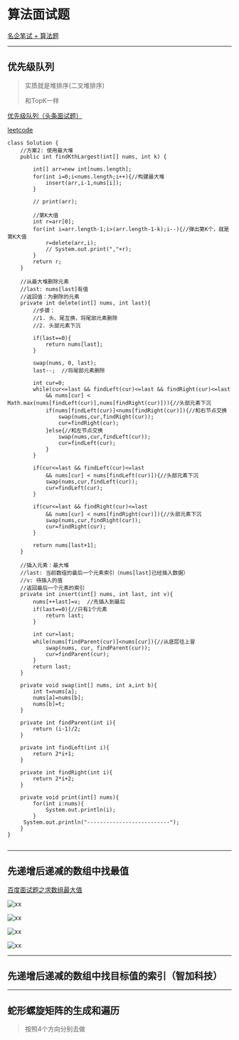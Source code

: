 # 算法面试题

[名企笔试 + 算法题](https://mp.weixin.qq.com/s?__biz=MzI1MTIzMzI2MA==&mid=503078514&idx=1&sn=4e6d707aa940b87a40aeb732a8d36d0c&chksm=71fee8f1468961e7a0ab21b077ab6e2fe62f1840a4e394cb6a4eca4921be6ba07c8334449e8d&mpshare=1&scene=1&srcid=1202SxVlLq38PLP3dPVuLHU8#rd)

---

## 优先级队列

> 实质就是堆排序(二叉堆排序)
> 
> 和TopK一样



[优先级队列（头条面试题）](https://mp.weixin.qq.com/s?__biz=Mzg5MTAzMDgzMQ==&mid=2247483712&idx=1&sn=6064d53798d0190f78972ab439037436&chksm=cfd2dd00f8a55416226445cc04908d2b23ee69190bea1b904338b72fb91881e96992b3586695&mpshare=1&scene=1&srcid=1202veVWi47FOs7Bd2MN3mvV#rd)

[leetcode](https://leetcode.com/problems/kth-largest-element-in-an-array/submissions/)   

```
class Solution {
    //方案2: 使用最大堆
    public int findKthLargest(int[] nums, int k) {
        
        int[] arr=new int[nums.length];
        for(int i=0;i<nums.length;i++){//构建最大堆
            insert(arr,i-1,nums[i]);
        }
        
        // print(arr);
        
        //第K大值
        int r=arr[0];
        for(int i=arr.length-1;i>(arr.length-1-k);i--){//弹出第K个，就是第K大值
            r=delete(arr,i);
            // System.out.print(","+r);
        }
        return r;
    }
    
    //从最大堆删除元素
    //last: nums[last]有值
    //返回值：为删除的元素
    private int delete(int[] nums, int last){
        //步骤：
        //1. 头、尾互换，将尾部元素删除
        //2. 头部元素下沉
        
        if(last==0){
            return nums[last];
        }
        
        swap(nums, 0, last);
        last--;  //将尾部元素删除
        
        int cur=0;
        while(cur<=last && findLeft(cur)<=last && findRight(cur)<=last
            && nums[cur] < Math.max(nums[findLeft(cur)],nums[findRight(cur)])){//头部元素下沉
            if(nums[findLeft(cur)]<nums[findRight(cur)]){//和右节点交换
                swap(nums,cur,findRight(cur));
                cur=findRight(cur);
            }else{//和左节点交换
                swap(nums,cur,findLeft(cur));
                cur=findLeft(cur);
            }
        }
        
        if(cur<=last && findLeft(cur)<=last
            && nums[cur] < nums[findLeft(cur)]){//头部元素下沉
            swap(nums,cur,findLeft(cur));
            cur=findLeft(cur);
        }
        
        if(cur<=last && findRight(cur)<=last
            && nums[cur] < nums[findRight(cur)]){//头部元素下沉
            swap(nums,cur,findRight(cur));
            cur=findRight(cur);
        }
        
        return nums[last+1];
    }
    
    //插入元素：最大堆
    //last: 当前数组的最后一个元素索引（nums[last]已经插入数据）
    //v: 待插入的值
    //返回最后一个元素的索引
    private int insert(int[] nums, int last, int v){
        nums[++last]=v;  //先插入到最后
        if(last==0){//只有1个元素
            return last;
        }
        
        int cur=last;
        while(nums[findParent(cur)]<nums[cur]){//从底层往上冒
            swap(nums, cur, findParent(cur));
            cur=findParent(cur);
        }
        return last;
    }
    
    private void swap(int[] nums, int a,int b){
        int t=nums[a];
        nums[a]=nums[b];
        nums[b]=t;
    }
    
    private int findParent(int i){
        return (i-1)/2;
    }
    
    private int findLeft(int i){
        return 2*i+1;
    }
    
    private int findRight(int i){
        return 2*i+2;
    }
    
    private void print(int[] nums){
        for(int i:nums){
            System.out.println(i);
        }
     System.out.println("--------------------------");
    }
}
    
```

---

## 先递增后递减的数组中找最值

[百度面试题之求数组最大值](https://mp.weixin.qq.com/s?__biz=Mzg5MTAzMDgzMQ==&mid=2247483739&idx=1&sn=ef0d0b73d0633f408723c10abdfc3a9a&chksm=cfd2dd1bf8a5540d8b02a20d48d25c675ae76abe538becc7ae44f248f5ac060a13618b985633&mpshare=1&scene=1&srcid=1202PWk1AG0pR3jhLVppoAc1#rd)


![xx](https://mmbiz.qpic.cn/mmbiz_png/amA0eOhORREOM2LlCz3orW33rVicDBtzeacaOD4dficicf8cbQIfxsqEl3IZObOyLvUy5WGRib20YF0U5stIQFdldg/640?wx_fmt=png&tp=webp&wxfrom=5&wx_lazy=1&wx_co=1)

![xx](https://mmbiz.qpic.cn/mmbiz_png/amA0eOhORREOM2LlCz3orW33rVicDBtzemZOQjX1WDuCkLHExGfLSVaglAiczsUgBW0HuWJyUicYbzovatnWiabcHw/640?wx_fmt=png&tp=webp&wxfrom=5&wx_lazy=1&wx_co=1)

![xx](https://mmbiz.qpic.cn/mmbiz_png/amA0eOhORREOM2LlCz3orW33rVicDBtzeJXyOWaAV07XPxL2zXlZS8Sia5erxz9VECaJTXcCdMTSkqCYXH8leYUQ/640?wx_fmt=png&tp=webp&wxfrom=5&wx_lazy=1&wx_co=1)

![xx](https://mmbiz.qpic.cn/mmbiz_png/amA0eOhORREOM2LlCz3orW33rVicDBtzenGI6czId5F1jcSuWib2N4e8F9q4zryUOJKZkHXO6mZU4j7uuUg4OBSw/640?wx_fmt=png&tp=webp&wxfrom=5&wx_lazy=1&wx_co=1)

---

## 先递增后递减的数组中找目标值的索引（智加科技）


---


## 蛇形螺旋矩阵的生成和遍历

> 按照4个方向分别去做

